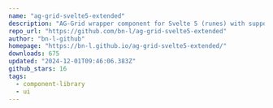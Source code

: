 ```yaml
---
name: "ag-grid-svelte5-extended"
description: "AG-Grid wrapper component for Svelte 5 (runes) with support for Svelte components as cell renderers, reactive data updates, and enhanced performance"
repo_url: "https://github.com/bn-l/ag-grid-svelte5-extended"
author: "bn-l-github"
homepage: "https://bn-l.github.io/ag-grid-svelte5-extended/"
downloads: 675
updated: "2024-12-01T09:46:06.383Z"
github_stars: 16
tags: 
  - component-library
  - ui
---
```

